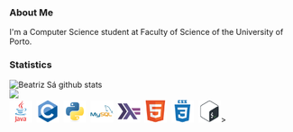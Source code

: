 
### About Me

I'm a Computer Science student at Faculty of Science of the University of Porto. 

<!--
### More Info:

-->

### Statistics

<div>
  <img height="180px" src="https://github-readme-stats.vercel.app/api?username=beatrizmsa&show_icons=true&count_private=true&count_public=true&hide_border=true&title_color=22b8cf&text_color=495057&bg_color=ffffff" alt="Beatriz Sá github stats"/>
</div>
 <div>
  <img height="180px" src="https://github-readme-stats.vercel.app/api/top-langs/?username=beatrizmsa&hide_border=true&title_color=22b8cf&text_color=495057&bg_color=ffffff"/>
</div>


<div>
  <img src="https://github.com/devicons/devicon/blob/master/icons/java/java-original-wordmark.svg" title="Java" alt="Java" width="40" height="40"/>&nbsp;
  <img src="https://github.com/devicons/devicon/blob/master/icons/c/c-original.svg" title="C" alt="C" width="40" height="40"/>&nbsp;
  <img src="https://github.com/devicons/devicon/blob/master/icons/python/python-original.svg" title="Python" alt="Python" width="40" height="40"/>&nbsp;
  <img src="https://github.com/devicons/devicon/blob/master/icons/mysql/mysql-original-wordmark.svg" title="MySQL"  alt="MySQL" width="40" height="40"/>&nbsp;
  <img src="https://github.com/devicons/devicon/blob/master/icons/haskell/haskell-original.svg" title="Haskell" alt="Haskell" width="40" height="40"/>&nbsp;
  <img src="https://github.com/devicons/devicon/blob/master/icons/html5/html5-original.svg" title="HTML5" alt="HTML" width="40" height="40"/>&nbsp;
  <img src="https://github.com/devicons/devicon/blob/master/icons/css3/css3-plain-wordmark.svg"  title="CSS3" alt="CSS" width="40" height="40"/>&nbsp;
  <img src="https://github.com/devicons/devicon/blob/master/icons/bash/bash-original.svg" title="Bash" alt="Bash" width="40" height="40"/>>&nbsp;
</div>
